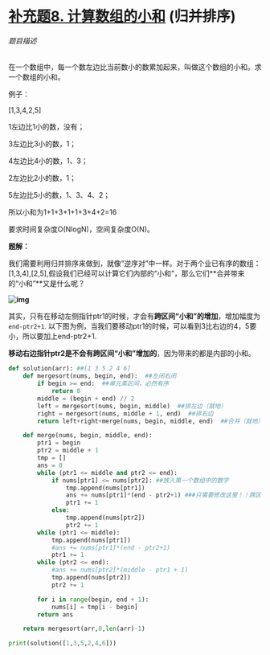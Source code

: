 # [补充题8. 计算数组的小和](https://mp.weixin.qq.com/s/rMsbcUf9ZPhvfRoyZGW6HA) (归并排序)
###### 题目描述

在一个数组中，每一个数左边比当前数小的数累加起来，叫做这个数组的小和。求一个数组的小和。

例子：

[1,3,4,2,5]

1左边比1小的数，没有；

3左边比3小的数，1；

4左边比4小的数，1、3；

2左边比2小的数，1；

5左边比5小的数，1、3、4、2；

所以小和为1+1+3+1+1+3+4+2=16

要求时间复杂度O(NlogN)，空间复杂度O(N)。

**题解：**

我们需要利用归并排序来做到，就像“逆序对”中一样。对于两个业已有序的数组：[1,3,4],[2,5],假设我们已经可以计算它们内部的“小和”，那么它们**合并带来的“小和”**又是什么呢？

**![img](https://pica.zhimg.com/80/v2-09ed7c79c0022ae54f5637a5b157b74b_1440w.png)**

其实，只有在移动左侧指针ptr1的时候，才会有**跨区间“小和”的增加**，增加幅度为`end-ptr2+1`. 以下图为例，当我们要移动ptr1的时候，可以看到3比右边的4，5要小，所以要加上end-ptr2+1.

**移动右边指针ptr2是不会有跨区间“小和”增加的**，因为带来的都是内部的小和。



```python
def solution(arr): ##[1 3 5 2 4 6]
    def mergesort(nums, begin, end):  ##左闭右闭
        if begin >= end:  ##单元素区间，必然有序
            return 0
        middle = (begin + end) // 2
        left = mergesort(nums, begin, middle)  ##排左边（就地）
        right = mergesort(nums, middle + 1, end)  ##排右边
        return left+right+merge(nums, begin, middle, end)  ##合并（就地）

    def merge(nums, begin, middle, end):
        ptr1 = begin
        ptr2 = middle + 1
        tmp = []
        ans = 0
        while (ptr1 <= middle and ptr2 <= end):
            if nums[ptr1] <= nums[ptr2]: ##放入第一个数组中的数字
                tmp.append(nums[ptr1])
                ans += nums[ptr1]*(end - ptr2+1) ###只需要修改这里！！跨区间的小和增加了
                ptr1 += 1
            else:
                tmp.append(nums[ptr2])
                ptr2 += 1
        while (ptr1 <= middle):
            tmp.append(nums[ptr1])
            #ans += nums[ptr1]*(end - ptr2+1)
            ptr1 += 1
        while (ptr2 <= end):
            #ans += nums[ptr2]*(middle - ptr1 + 1)
            tmp.append(nums[ptr2])
            ptr2 += 1

        for i in range(begin, end + 1):
            nums[i] = tmp[i - begin]
        return ans

    return mergesort(arr,0,len(arr)-1)

print(solution([1,3,5,2,4,6]))
```



